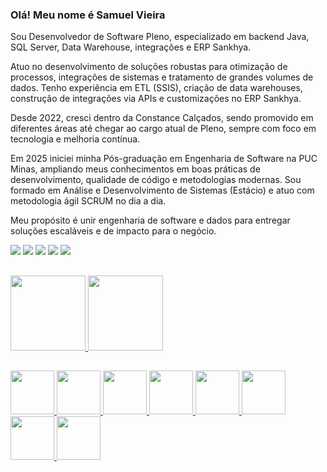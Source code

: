 ### Olá! Meu nome é Samuel Vieira

Sou Desenvolvedor de Software Pleno, especializado em backend Java, SQL Server, Data Warehouse, integrações e ERP Sankhya.

Atuo no desenvolvimento de soluções robustas para otimização de processos, integrações de sistemas e tratamento de grandes volumes de dados. Tenho experiência em ETL (SSIS), criação de data warehouses, construção de integrações via APIs e customizações no ERP Sankhya.

Desde 2022, cresci dentro da Constance Calçados, sendo promovido em diferentes áreas até chegar ao cargo atual de Pleno, sempre com foco em tecnologia e melhoria contínua.

Em 2025 iniciei minha Pós-graduação em Engenharia de Software na PUC Minas, ampliando meus conhecimentos em boas práticas de desenvolvimento, qualidade de código e metodologias modernas. Sou formado em Análise e Desenvolvimento de Sistemas (Estácio) e atuo com metodologia ágil SCRUM no dia a dia.

Meu propósito é unir engenharia de software e dados para entregar soluções escaláveis e de impacto para o negócio.

<div> 
  <a href="" target="_blank"><img src="https://img.shields.io/badge/YouTube-FF0000?style=for-the-badge&logo=youtube&logoColor=white" target="_blank"></a>
  <a href="https://instagram.com/samuelvbt" target="_blank"><img src="https://img.shields.io/badge/-Instagram-%23E4405F?style=for-the-badge&logo=instagram&logoColor=white" target="_blank"></a>
 <a href="" target="_blank"><img src="https://img.shields.io/badge/Discord-7289DA?style=for-the-badge&logo=discord&logoColor=white" target="_blank"></a> 
  <a href = "mailto:samuelvbt@outlook.com"><img src="https://img.shields.io/badge/Microsoft_Outlook-0078D4?style=for-the-badge&logo=microsoft-outlook&logoColor=white" target="_blank"></a>
  <a href="https://www.linkedin.com/in/samuelvbt/" target="_blank"><img src="https://img.shields.io/badge/-LinkedIn-%230077B5?style=for-the-badge&logo=linkedin&logoColor=white" target="_blank"></a> 
  
</div>

##

<div>
  <a href="https://github.com/samuelvbt"/>
  <img height="120em" src="https://github-readme-stats.vercel.app/api?username=samuelvbt&theme=dark&show_icons=true"/>
  <img height="120em" src="https://github-readme-stats.vercel.app/api/top-langs/?username=samuelvbt&layout=compact&theme=dark"/>
</div>

##

<div>
  <img <img height="70em" src="https://devicon-website.vercel.app/api/azure/original-wordmark.svg"/>
  <img <img height="70em" src="https://devicon-website.vercel.app/api/docker/original-wordmark.svg"/>
  <img <img height="70em" src="https://devicon-website.vercel.app/api/git/original-wordmark.svg"/>
  <img <img height="70em" src="https://devicon-website.vercel.app/api/java/original-wordmark.svg"/>
  <img <img height="70em" src="https://devicon-website.vercel.app/api/mysql/original-wordmark.svg"/>
  <img <img height="70em" src="https://devicon-website.vercel.app/api/microsoftsqlserver/plain-wordmark.svg?color=%23FFFFFF"/>
  <img <img height="70em" src="https://devicon-website.vercel.app/api/visualstudio/plain-wordmark.svg"/>
  <img <img height="70em" src="https://devicon-website.vercel.app/api/grafana/original-wordmark.svg"/>
</div>

